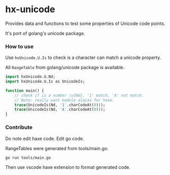 # hx-unicode

Provides data and functions to test some properties of Unicode code points.

It's port of golang's unicode package.

### How to use

Use `hxUnicode.U.Is` to check is a character can match a unicode property.

All `RangeTable` from golang/unicode package is available.

```haxe
import hxUnicode.U.Nd;
import hxUnicode.U.Is as UnicodeIs;

function main() {
    // check if is a number \u{Nd}, '1' match, 'A' not match.
    // Note: really want module alaias for haxe.
    trace(UnicodeIs(Nd, '1'.charCodeAt(0)));
    trace(UnicodeIs(Nd, 'A'.charCodeAt(0)));
}
```

### Contribute

Do note edit haxe code. Edit go code.

RangeTables were generated from tools/main.go.

```
go run tools/main.go
```

Then use vscode haxe extension to format generated code.

